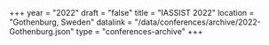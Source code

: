 +++
year = "2022"
draft = "false"
title = "IASSIST 2022"
location = "Gothenburg, Sweden"	
datalink = "/data/conferences/archive/2022-Gothenburg.json"
type = "conferences-archive"
+++
